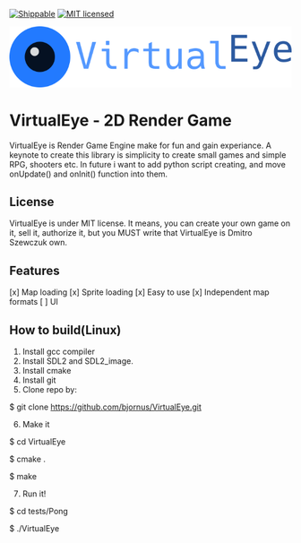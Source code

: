 [![Shippable](https://img.shields.io/shippable/5444c5ecb904a4b21567b0ff.svg?maxAge=2592000)]()
[![MIT licensed](https://img.shields.io/badge/license-MIT-blue.svg)](https://github.com/bjornus/VirtualEye/blob/master/LICENSE)

<img src="logo.png">

# VirtualEye - 2D Render Game
VirtualEye is Render Game Engine make for fun and gain experiance. A keynote to create this library is simplicity to create small games and simple RPG, shooters etc. In future i want to add python script creating, and move onUpdate() and onInit() function into them.

## License
VirtualEye is under MIT license. It means, you can create your own game on it, sell it, authorize it, but you MUST write that VirtualEye is Dmitro Szewczuk own.

## Features
[x] Map loading
[x] Sprite loading
[x] Easy to use
[x] Independent map formats
[ ] UI

## How to build(Linux)
1. Install gcc compiler
2. Install SDL2 and SDL2_image.
3. Install cmake
4. Install git
5. Clone repo by:

  $ git clone https://github.com/bjornus/VirtualEye.git

6. Make it

  $ cd VirtualEye

  $ cmake .
  
  $ make

7. Run it!

  $ cd tests/Pong

  $ ./VirtualEye
